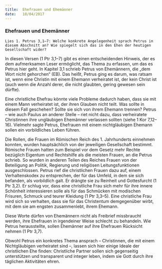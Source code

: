 ```yaml
---
title:  Ehefrauen und Ehemänner
date:   18/04/2017
---
```


### Ehefrauen und Ehemänner 

`Lies 1. Petrus 3,1–7: Welche konkrete Angelegenheit sprach Petrus in diesem Abschnitt an? Wie spiegelt sich das in den Ehen der heutigen Gesellschaft wider?` 

In diesen Versen (1 Ptr 3,1–7) gibt es einen entscheidenden Hinweis, der es dem aufmerksamen Leser ermöglicht, das Thema zu erfassen, um das es Petrus hier geht. In Kapitel 3,1 schrieb Petrus von Ehemännern, die „dem Wort nicht gehorchen“ (EB). Das heißt, Petrus ging es darum, was ratsam ist, wenn eine Christin mit einem Ehemann verheiratet ist, der kein Christ ist (auch wenn die Anzahl derer, die nicht glaubten, gering gewesen sein dürfte). 

Eine christliche Ehefrau könnte viele Probleme dadurch haben, dass sie mit einem Mann verheiratet ist, der ihren Glauben nicht teilt. Was sollte in diesem Fall geschehen? Sollte sie sich von ihrem Ehemann trennen? Petrus – wie auch Paulus an anderer Stelle – riet nicht dazu, dass verheiratete Christinnen ihre ungläubigen Ehemänner verlassen sollten (siehe 1 Kor 7,12–16). Vielmehr sagte Petrus, Ehefrauen mit einem nichtgläubigen Ehemann sollen ein vorbildliches Leben führen. 

Die Rollen, die Frauen im Römischen Reich des 1. Jahrhunderts einnehmen konnten, wurden hauptsächlich von der jeweiligen Gesellschaft bestimmt. Römische Frauen hatten zum Beispiel vor dem Gesetz mehr Rechte bezüglich Eigentum und Rechtshilfe als die meisten Frauen, an die Petrus schrieb. So wurden in anderen Teilen des Reiches Frauen von der Beteiligung an Politik, Regierung und religiösen Leitungsfunktionen ausgeschlossen. Petrus rief die christlichen Frauen dazu auf, einem Verhaltenskodex zu entsprechen, der für das Umfeld, in dem sie sich befanden, als vorbildlich galt. Er drängte sie zu Reinheit und Gottesfurcht (1 Ptr 3,2). Er schlug vor, dass eine christliche Frau sich mehr für ihre innere Schönheit interessieren solle als für das Schmücken mit modischen Frisuren, Schmuck und teurer Kleidung (1 Ptr 3,3–5). Eine christliche Frau wird sich so verhalten, dass sie für das Christentum demgegenüber wirbt, mit dem sie am engsten zusammenlebt, ihrem Ehemann. 

Diese Worte dürfen von Ehemännern nicht als Freibrief missbraucht werden, ihre Ehefrauen in irgendeiner Weise schlecht zu behandeln. Wie Petrus herausstellte, sollen Ehemänner auf ihre Ehefrauen Rücksicht nehmen (1 Ptr 3,7). 

Obwohl Petrus ein konkretes Thema ansprach – Christinnen, die mit einem Nichtgläubigen verheiratet sind –, lassen sich hier einige Ideale der christlichen Ehe finden: Christliche Partner sollen sich gegenseitig unterstützen und transparent und integer leben, indem sie Gott durch ihre täglichen Aktivitäten ehren. 

